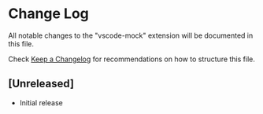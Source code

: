 # Change Log

All notable changes to the "vscode-mock" extension will be documented in this file.

Check [Keep a Changelog](http://keepachangelog.com/) for recommendations on how to structure this file.

## [Unreleased]

- Initial release